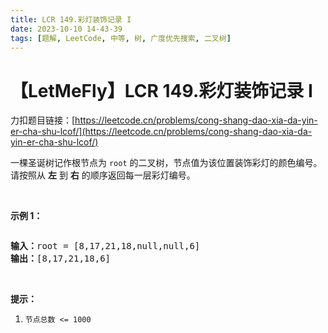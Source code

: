 ```yaml
---
title: LCR 149.彩灯装饰记录 I
date: 2023-10-10 14-43-39
tags: [题解, LeetCode, 中等, 树, 广度优先搜索, 二叉树]
---
```


# 【LetMeFly】LCR 149.彩灯装饰记录 I

力扣题目链接：[https://leetcode.cn/problems/cong-shang-dao-xia-da-yin-er-cha-shu-lcof/](https://leetcode.cn/problems/cong-shang-dao-xia-da-yin-er-cha-shu-lcof/)

<p>一棵圣诞树记作根节点为 <code>root</code> 的二叉树，节点值为该位置装饰彩灯的颜色编号。请按照从 <strong>左</strong> 到 <strong>右</strong> 的顺序返回每一层彩灯编号。</p>

<p>&nbsp;</p>

<p><strong>示例 1：</strong></p>

<p><img alt="" src="https://pic.leetcode.cn/1694758674-XYrUiV-%E5%89%91%E6%8C%87%20Offer%2032%20-%20I_%E7%A4%BA%E4%BE%8B1.png" /></p>

<pre>
<strong>输入：</strong>root = [8,17,21,18,null,null,6]
<strong>输出：</strong>[8,17,21,18,6]
</pre>

<p>&nbsp;</p>

<p><strong>提示：</strong></p>

<ol>
	<li><code>节点总数 &lt;= 1000</code></li>
</ol>

<p>&nbsp;</p>


    